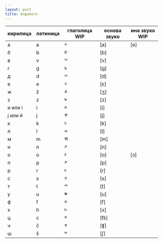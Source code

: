 ```yaml
---
layout: post
title: Алфабето
---
```


| кирилица | латиница | глаголица WIP | основа звуко | ина звуко WIP |
|----------|----------|-----------|--------------|-----------|
| а        |   a       |    ⰰ       | [a]          |     [ə]      |
| б        |    b      |     ⰱ      |    [b]          |           |
| в        |    v      |      ⰲ     |       [v]       |           |
| г        |     g     |    ⰳ       |      [g]        |           |
| д        |    d      |     ⰴ      |      [d]        |           |
| е        |     e     |     ⰵ      |       [ɛ]       |           |
| ж        |     ž     |     ⰶ      |       [ʒ]       |           |
| з        |     z     |      ⰸ     |       [z]       |           |
| и или і |     i     |     ⰻ      |       [i]       |           |
| ј или й |    j      |     ⰹ      |      [j]        |           |
| к        |      k   |       ⰽ     |      [k]        |           |
| л        |     l    |     ⰾ      |       [l]       |           |
| м        |    m      |      ⰿ     |      [m]        |           |
| н        |     n     |      ⱀ     |       [n]       |           |
| о        |     o     |     ⱁ      |       [о]       |     [ɔ]      |
| п        |     p     |     ⱂ      |       [p]       |           |
| р        |     r     |     ⱃ      |      [r]        |           |
| с        |     s     |     ⱄ      |       [s]       |           |
| т        |     t     |     ⱅ      |       [t]       |           |
| у        |     u     |     ⱆ      |       [u]       |           |
| ф        |     f     |     ⱇ      |       [f]       |           |
| х        |     h     |     ⱈ      |      [x]        |           |
| ц        |     c     |     ⱌ      |      [t͡s]        |           |
| ч        |     č     |     ⱍ      |       [ʧ]       |           |
| ш        |     š     |     ⱎ      |       [ʃ]      |           |
